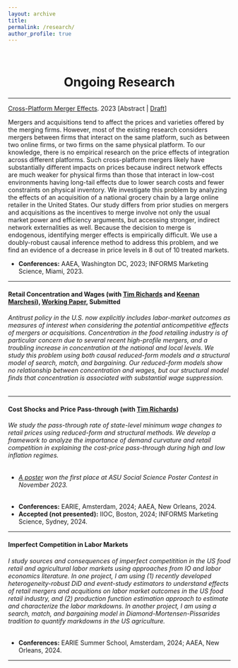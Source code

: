 ```yaml
---
layout: archive
title: 
permalink: /research/
author_profile: true
---
```

<br/> 

<!-- Google Tag Manager (noscript) -->
<noscript><iframe src="https://www.googletagmanager.com/ns.html?id=GTM-PNS829G"
height="0" width="0" style="display:none;visibility:hidden"></iframe></noscript>
<!-- End Google Tag Manager (noscript) -->

# <center> Ongoing Research </center>
- - -

[Cross-Platform Merger Effects](https://www.dropbox.com/scl/fi/uqzjcrk5b3hmvkxadktew/Cross_Platforms_Merger_Effects_UP.pdf?rlkey=4wcsohtefba49x4j1scqjnnio&dl=0). 2023
[Abstract | [Draft](https://www.dropbox.com/scl/fi/uqzjcrk5b3hmvkxadktew/Cross_Platforms_Merger_Effects_UP.pdf?rlkey=4wcsohtefba49x4j1scqjnnio&dl=0)]

Mergers and acquisitions tend to affect the prices and varieties offered by the merging firms. However, most of the existing research considers mergers between firms that interact on the same platform, such as between two online firms, or two firms on the same physical platform. To our knowledge, there is no empirical research on the price effects of integration across different platforms. Such cross-platform mergers likely have substantially different impacts on prices because indirect network effects are much weaker for physical firms than those that interact in low-cost environments having long-tail effects due to lower search costs and fewer constraints on physical inventory. We investigate this problem by analyzing the effects of an acquisition of a national grocery chain by a large online retailer in the United States. Our study differs from prior studies on mergers and acquisitions as the incentives to merge involve not
only the usual market power and efficiency arguments, but accessing stronger, indirect network externalities as well. Because the decision to merge is endogenous, identifying merger effects is empirically difficult. We use a doubly-robust causal inference method
to address this problem, and we find an evidence of a decrease in price levels in 8 out of 10 treated markets.

* **Conferences:** AAEA, Washington DC, 2023; INFORMS Marketing Science, Miami, 2023.
  
- - -

#### Retail Concentration and Wages (with [Tim Richards](https://scholar.google.com/citations?user=XOAzQkEAAAAJ&hl=en) and [Keenan Marchesi](https://scholar.google.com/citations?user=l-VQifIAAAAJ&hl=en)), [Working Paper](https://papers.ssrn.com/sol3/papers.cfm?abstract_id=4815715), Submitted
###### Antitrust policy in the U.S. now explicitly includes labor-market outcomes as measures of interest when considering the potential anticompetitive effects of mergers or acquisitions. Concentration in the food retailing industry is of particular concern due to several recent high-profile mergers, and a troubling increase in concentration at the national and local levels. We study this problem using both causal reduced-form models and a structural model of search, match, and bargaining. Our reduced-form models show no relationship between concentration and wages, but our structural model finds that concentration is associated with substantial wage suppression.

- - -

#### Cost Shocks and Price Pass-through (with [Tim Richards](https://scholar.google.com/citations?user=XOAzQkEAAAAJ&hl=en))
###### We study the pass-through rate of state-level minimum wage changes to retail prices using reduced-form and structural methods. We develop a framework to analyze the importance of demand curvature and retail competition in explaining the cost-price pass-through during high and low inflation regimes.
* ###### [A poster](https://issr.asu.edu/Fall_2023_Winners) won the first place at ASU Social Science Poster Contest in November 2023.
* **Conferences:** EARIE, Amsterdam, 2024; AAEA, New Orleans, 2024.
* **Accepted (not presented):** IIOC, Boston, 2024; INFORMS Marketing Science, Sydney, 2024.
  
- - -

#### Imperfect Competition in Labor Markets
###### I study sources and consequences of imperfect competitition in the US food retail and agricultural labor markets using approaches from IO and labor economics literature. In one project, I am using (1) recently developed heterogeneity-robust DiD and event-study estimators to understand effects of retail mergers and acquitions on labor market outcomes in the US food retail industry, and (2) production function estimation approach to estimate and characterize the labor markdowns. In another project, I am using a search, match, and bargaining model in Diamond-Mortensen-Pissarides tradition to quantify markdowns in the US agriculture. 
* **Conferences:** EARIE Summer School, Amsterdam, 2024; AAEA, New Orleans, 2024.
  
- - -



